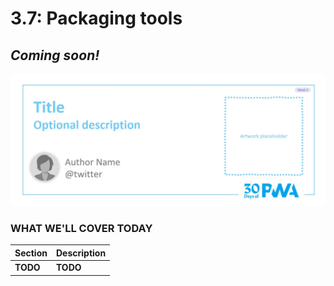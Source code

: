# 3.7: Packaging tools

## *Coming soon!*

![Placeholder Banner Only. Replace when final assets ready.](_media/week3-placeholder.jpg)

### WHAT WE'LL COVER TODAY

| Section | Description |
| ------- | ----------- |
| **TODO** | **TODO**  |